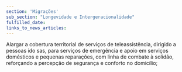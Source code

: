 ```yaml
---
section: 'Migrações'
sub_section: "Longevidade e Intergeracionalidade"
fulfilled_date:
links_to_news_articles:
---
```


Alargar a cobertura territorial de serviços de teleassistência, dirigido a pessoas ido sas, para serviços de emergência e apoio em serviços domésticos e pequenas reparações, com linha de combate à solidão, reforçando a percepção de segurança e conforto no domicílio;